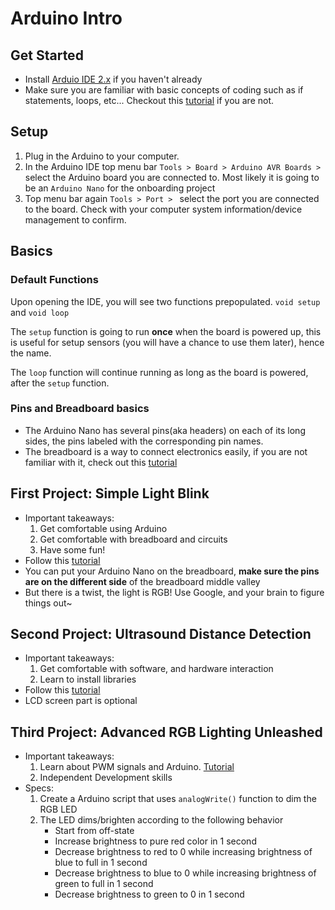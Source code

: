 # Arduino Intro

## Get Started
- Install [Arduio IDE 2.x](https://www.arduino.cc/en/software) if you haven't already  
- Make sure you are familiar with basic concepts of coding such as if statements, loops, etc... Checkout this [tutorial](cs_intro.md) if you are not. 

## Setup
1. Plug in the Arduino to your computer.
2. In the Arduino IDE top menu bar `Tools > Board > Arduino AVR Boards > ` select the Arduino board you are connected to. Most likely it is going to be an `Arduino Nano` for the onboarding project
3. Top menu bar again `Tools > Port > ` select the port you are connected to the board. Check with your computer system information/device management to confirm.

## Basics
### Default Functions
Upon opening the IDE, you will see two functions prepopulated. `void setup` and `void loop`  

The `setup` function is going to run **once** when the board is powered up, this is useful for setup sensors (you will have a chance to use them later), hence the name.

The `loop` function will continue running as long as the board is powered, after the `setup` function.

### Pins and Breadboard basics
- The Arduino Nano has several pins(aka headers) on each of its long sides, the pins labeled with the corresponding pin names.
- The breadboard is a way to connect electronics easily, if you are not familiar with it, check out this [tutorial](https://www.youtube.com/watch?v=fq6U5Y14oM4&ab_channel=SimplyElectronics)

## First Project: Simple Light Blink
- Important takeaways:
    1. Get comfortable using Arduino
    2. Get comfortable with breadboard and circuits
    3. Have some fun!  
- Follow this [tutorial](https://www.arduino.cc/en/Tutorial/BuiltInExamples/Blink)
- You can put your Arduino Nano on the breadboard, **make sure the pins are on the different side** of the breadboard middle valley
- But there is a twist, the light is RGB! Use Google, and your brain to figure things out~

## Second Project: Ultrasound Distance Detection
- Important takeaways:
    1. Get comfortable with software, and hardware interaction 
    2. Learn to install libraries
- Follow this [tutorial](https://lastminuteengineers.com/arduino-sr04-ultrasonic-sensor-tutorial/)
- LCD screen part is optional

## Third Project: Advanced RGB Lighting Unleashed
- Important takeaways:
    1. Learn about PWM signals and Arduino. [Tutorial](https://docs.arduino.cc/learn/microcontrollers/analog-output)
    2. Independent Development skills
- Specs:
    1. Create a Arduino script that uses `analogWrite()` function to dim the RGB LED
    2. The LED dims/brighten according to the following behavior
        - Start from off-state
        - Increase brightness to pure red color in 1 second
        - Decrease brightness to red to 0 while increasing brightness of blue to full in 1 second
        - Decrease brightness to blue to 0 while increasing brightness of green to full in 1 second
        - Decrease brightness to green to 0 in 1 second
